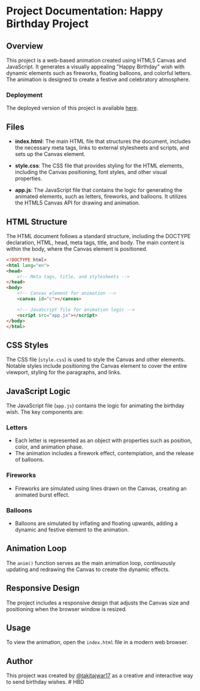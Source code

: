 # Project Documentation: Happy Birthday Project

## Overview

This project is a web-based animation created using HTML5 Canvas and JavaScript. It generates a visually appealing "Happy Birthday" wish with dynamic elements such as fireworks, floating balloons, and colorful letters. The animation is designed to create a festive and celebratory atmosphere.

### Deployment

The deployed version of this project is available [here](https://takitajwar17.github.io/Happy-Birthday-Project/).

## Files

- **index.html**: The main HTML file that structures the document, includes the necessary meta tags, links to external stylesheets and scripts, and sets up the Canvas element.

- **style.css**: The CSS file that provides styling for the HTML elements, including the Canvas positioning, font styles, and other visual properties.

- **app.js**: The JavaScript file that contains the logic for generating the animated elements, such as letters, fireworks, and balloons. It utilizes the HTML5 Canvas API for drawing and animation.

## HTML Structure

The HTML document follows a standard structure, including the DOCTYPE declaration, HTML, head, meta tags, title, and body. The main content is within the body, where the Canvas element is positioned.

```html
<!DOCTYPE html>
<html lang="en">
<head>
    <!-- Meta tags, title, and stylesheets -->
</head>
<body>
    <!-- Canvas element for animation -->
    <canvas id="c"></canvas>

    <!-- JavaScript file for animation logic -->
    <script src="app.js"></script>
</body>
</html>
```

## CSS Styles

The CSS file (`style.css`) is used to style the Canvas and other elements. Notable styles include positioning the Canvas element to cover the entire viewport, styling for the paragraphs, and links.

## JavaScript Logic

The JavaScript file (`app.js`) contains the logic for animating the birthday wish. The key components are:

### Letters

- Each letter is represented as an object with properties such as position, color, and animation phase.
- The animation includes a firework effect, contemplation, and the release of balloons.

### Fireworks

- Fireworks are simulated using lines drawn on the Canvas, creating an animated burst effect.

### Balloons

- Balloons are simulated by inflating and floating upwards, adding a dynamic and festive element to the animation.

## Animation Loop

The `anim()` function serves as the main animation loop, continuously updating and redrawing the Canvas to create the dynamic effects.

## Responsive Design

The project includes a responsive design that adjusts the Canvas size and positioning when the browser window is resized.

## Usage

To view the animation, open the `index.html` file in a modern web browser.

## Author

This project was created by [@takitajwar17](https://github.com/takitajwar17) as a creative and interactive way to send birthday wishes.
#   H B D  
 